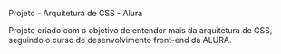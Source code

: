 Projeto - Arquitetura de CSS - Alura


Projeto criado com o objetivo de entender mais da arquitetura de CSS, seguindo o curso de desenvolvimento front-end da ALURA. 
